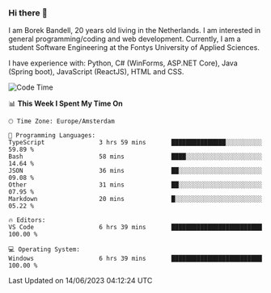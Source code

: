 ### Hi there 👋

I am Borek Bandell, 20 years old living in the Netherlands. I am interested in general programming/coding and web development. Currently, I am a student Software Engineering at the Fontys University of Applied Sciences.

I have experience with: Python, C# (WinForms, ASP.NET Core), Java (Spring boot), JavaScript (ReactJS), HTML and CSS.

<!--START_SECTION:waka-->
![Code Time](http://img.shields.io/badge/Code%20Time-615%20hrs%2012%20mins-blue)

📊 **This Week I Spent My Time On** 

```text
🕑︎ Time Zone: Europe/Amsterdam

💬 Programming Languages: 
TypeScript               3 hrs 59 mins       ███████████████░░░░░░░░░░   59.89 % 
Bash                     58 mins             ████░░░░░░░░░░░░░░░░░░░░░   14.64 % 
JSON                     36 mins             ██░░░░░░░░░░░░░░░░░░░░░░░   09.08 % 
Other                    31 mins             ██░░░░░░░░░░░░░░░░░░░░░░░   07.95 % 
Markdown                 20 mins             █░░░░░░░░░░░░░░░░░░░░░░░░   05.22 % 

🔥 Editors: 
VS Code                  6 hrs 39 mins       █████████████████████████   100.00 % 

💻 Operating System: 
Windows                  6 hrs 39 mins       █████████████████████████   100.00 % 
```


 Last Updated on 14/06/2023 04:12:24 UTC
<!--END_SECTION:waka-->

<!--**tcBorek2002/tcBorek2002** is a ✨ _special_ ✨ repository because its `README.md` (this file) appears on your GitHub profile.

Here are some ideas to get you started:

- 🔭 I’m currently working on ...
- 🌱 I’m currently learning ...
- 👯 I’m looking to collaborate on ...
- 🤔 I’m looking for help with ...
- 💬 Ask me about ...
- 📫 How to reach me: ...
- 😄 Pronouns: ...
- ⚡ Fun fact: ...
-->
